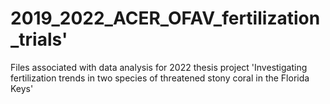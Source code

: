# 2019_2022_ACER_OFAV_fertilization_trials'
Files associated with data analysis for 2022 thesis project 'Investigating fertilization trends in two species of threatened stony coral in the Florida Keys' 

